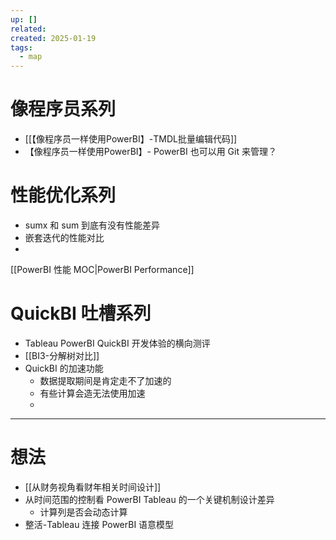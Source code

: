 ```yaml
---
up: []
related: 
created: 2025-01-19
tags:
  - map
---
```

# 像程序员系列

- [[【像程序员一样使用PowerBI】-TMDL批量编辑代码]]
- 【像程序员一样使用PowerBI】- PowerBI 也可以用 Git 来管理？



# 性能优化系列

- sumx 和 sum 到底有没有性能差异
- 嵌套迭代的性能对比
- 

[[PowerBI 性能 MOC|PowerBI Performance]]


# QuickBI 吐槽系列

- Tableau PowerBI QuickBI 开发体验的横向测评
-  [[BI3-分解树对比]]
- QuickBI 的加速功能
	- 数据提取期间是肯定走不了加速的
	- 有些计算会造无法使用加速
	- 


---



# 想法

- [[从财务视角看财年相关时间设计]]
- 从时间范围的控制看 PowerBI Tableau 的一个关键机制设计差异
	- 计算列是否会动态计算
- 整活-Tableau 连接 PowerBI 语意模型
